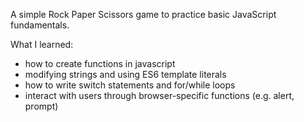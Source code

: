 A simple Rock Paper Scissors game to practice basic JavaScript fundamentals.

What I learned:
- how to create functions in javascript
- modifying strings and using ES6 template literals
- how to write switch statements and for/while loops
- interact with users through browser-specific functions (e.g. alert, prompt)
